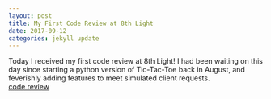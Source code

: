 ```yaml
---
layout: post
title: My First Code Review at 8th Light
date: 2017-09-12
categories: jekyll update
---
```


Today I received my first code review at 8th Light! I had been waiting on this day since starting a python version of Tic-Tac-Toe back in August, and feverishly adding features to meet simulated client requests.  
[code review](https://en.wikipedia.org/wiki/Code_review)

